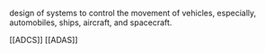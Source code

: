 design of systems to control the movement of vehicles, especially, automobiles, ships, aircraft, and spacecraft.

[[ADCS]]
[[ADAS]]